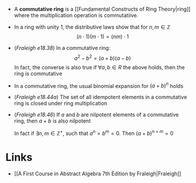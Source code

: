 * A **commutative ring**  is a [[Fundamental Constructs of Ring Theory|ring]] where the multiplication operation is commutatiive.

* In a ring with unity $1$, the distributive laws show that for $n,m\in \mathbb{Z}$
  $$
  (n\cdot1)(m\cdot1) = (nm)\cdot1
  $$

* (*Fraleigh e18.38*) In a commutative ring:  
  $$
  a^2-b^2=(a+b)(a-b)
  $$
  In fact, the converse is also true if $\forall a, b\in R$ the above holds, then the ring is commutative 
* In a commutative ring, the usual binomial expansion for $(a+b)^n$ holds
* (*Fraleigh e18.44a*) The set of all idempotent elements in a commutative ring is closed under ring multiplication
* (*Fraleigh e18.46*) If $a$ and $b$ are nilpotent elements of a commutative ring, then $a+b$ is also nilpotent 
  
  In fact if $\exists n,m\in \mathbb{Z}^+$, such that $a^n=b^m=0$. Then $(a+b)^{n+m}=0$ 
# Links
* [[A First Course in Abstract Algebra 7th Edition by Fraleigh|Fraleigh]]